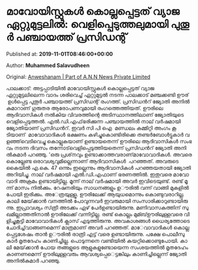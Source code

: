 
# മാവോയിസ്റ്റുകൾ കൊല്ലപ്പെട്ടത് വ്യാജ ഏറ്റുമുട്ടലിൽ: വെളിപ്പെടുത്തലുമായി പു​തൂ​ര്‍ പ​ഞ്ചാ​യ​ത്ത്​ പ്രസിഡന്റ്

Published at: **2019-11-01T08:46:00+00:00**

Author: **Muhammed Salavudheen**

Original: [Anweshanam | Part of A.N.N News Private Limited](http://anweshanam.com/index.php/kerala/news/maoist-killed-on-fake-encounter-says-puthur-pachayath-president)

പാലക്കാട്: അട്ടപ്പാടിയിൽ മാവോയിസ്റ്റുകൾ കൊല്ലപ്പെട്ടത് വ്യാജ ഏറ്റുമുട്ടലിലെന്ന വാ​ദം ശ​രി​വെ​ച്ച്‌​ ഏ​റ്റു​മു​ട്ട​ല്‍ ന​ട​ന്ന പാ​ല​ക്കാ​ട് മ​ഞ്ച​ക്ക​ണ്ടി ഊര്  ഉ​ള്‍​പ്പെ​ട്ട​ പു​തൂ​ര്‍ പ​ഞ്ചാ​യ​ത്ത്​ പ്രസിഡന്റ് രംഗത്ത്. പ്ര​സി​ഡ​ന്‍​റ്​ ജ്യോ​തി അ​നി​ല്‍​കു​മാ​റാണ് ഗുരുതര ആരോപണവുമായി രംഗത്തെത്തിയത്. ഊരിലെ ആദിവാസികൾ നൽകിയ വിവരത്തിന്റെ അടിസ്ഥാനത്തിലാണ് ജ്യോതിയുടെ വെളിപ്പെടുത്തൽ. ​എ​ല്‍.​ഡി.​എ​ഫ്​ ഭ​രി​ക്കു​ന്ന പ​ഞ്ചാ​യ​ത്തി​ല്‍ നാ​ല്​ വ​ര്‍​ഷ​മാ​യി ജ്യോ​തി​യാ​ണ്​ ​പ്ര​സി​ഡ​ന്‍​റ്. ഇവർ സി ​പി ഐ  മ​ണ്ഡ​ലം ക​മ്മി​റ്റി അം​ഗം കൂ​ടിയാണ് 
മാ​വോ​വാ​ദി​ക​ള്‍ ഭ​ക്ഷ​ണം കഴിച്ചുകൊണ്ടിരിക്കെ ത​ണ്ട​ര്‍​ബോ​ള്‍​ട്ടു​കാ​ര്‍ വ​ള​ഞ്ഞ്​ വെ​ടി​വെ​ച്ചു​ കൊല്ലുകയാണ് ഉണ്ടായതെന്ന് ഊരിലെ ആ​ദി​വാ​സി​ക​ള്‍ സം​ഭ​വം ന​ട​ന്ന ദി​വ​സം തന്നോട്​ വെ​ളി​പ്പെ​ടു​ത്തി​യ​തെ​ന്ന്​ പ്ര​സി​ഡ​ന്‍​റ്​ ജ്യോ​തി അ​നി​ല്‍​കു​മാ​ര്‍ പ​റ​ഞ്ഞു. 'ഒ​രു പ്ര​ശ്​​ന​വും ഉ​ണ്ടാ​ക്കാ​ത്ത​വ​രാ​ണ്​ മാ​വോ​വാ​ദി​ക​ള്‍. അ​വ​രെ കൊ​ല്ലേ​ണ്ട ഒ​രാ​വ​ശ്യ​വു​മി​ല്ലെ​ന്നാ​ണ്​ ആ​ദി​വാ​സി​ക​ള്‍ ​ പ​റ​ഞ്ഞ​ത്. അ​വ​രു​ടെ കൈ​യി​ല്‍ എ.​കെ. 47 ഒ​ന്നും ഇ​ല്ലെ​ന്നും ആ​ദി​വാ​സി​ക​ള്‍ പറഞ്ഞയതായി ജ്യോതി അറിയിച്ചു.
നാ​ല്​ വ​ര്‍​ഷ​മാ​യി എ​ല്‍.​ഡി.​എ​ഫാ​ണ്​​ ഭ​ര​ണ​ത്തി​ല്‍​​. ഇ​തു​വ​രെ മാ​വോ​വാ​ദി​ അ​ക്ര​മം ഉ​ണ്ടാ​യി​ട്ടി​ല്ല. മൂ​ന്ന്​ നാ​ല്​ വ​ര്‍​ഷ​മാ​യി അ​വ​ര്‍ ഇ​വി​ടെ​യു​ണ്ട്. ര​ണ്ട്​ മൂ​ന്ന്​ മാ​സം നി​ല്‍​ക്കും. റേ​ഷ​ന​രി​യും സാ​ധ​ന​ങ്ങ​ളും ഉൗ​രി​ല്‍ വ​ന്ന്​ വാ​ങ്ങി മു​ക​ളി​ല്‍ പോ​യി ഇ​രി​ക്കും. അ​േ​ത്ര​യു​ള്ളൂ. ഊരിലേക്ക് ആ​യു​ധ​മൊ​ന്നും കൊ​ണ്ടു​വ​രാ​റി​ല്ല.​ കാ​ലി മേ​യ്​​ക്കാ​ന്‍ വ​ന​ത്തി​ല്‍ പോ​വു​​ന്ന​വ​ര്‍ ഇ​വ​രു​മാ​യി സം​സാ​രി​ക്കാ​റു​​ണ്ടാ​യി​രു​ന്നു​. ഇ​പ്രാ​വ​ശ്യം സ്​​ത്രീ അ​ട​ക്കം ഏ​ഴ്​ പേ​ര്‍​ ഉ​ണ്ടാ​യി​രു​ന്നു. മ​ണി​വാ​സ​ക​ത്തി​ന്​ സു​ഖ​മി​ല്ലാ​ത്ത​തി​നാ​ല്‍ ഊരി​ലേ​ക്ക്​ വ​ന്നി​ട്ടി​ല്ല.
ര​ണ്ട്​ കൊ​ല്ലം മു​മ്ബ്​ ഊരിലു​ള്ള​വ​രെ വി​ളി​ച്ചു​കൂ​ട്ടി മാ​വോ​വാ​ദി​ക​ള്‍ ക്ലാ​സ്​ എ​ടു​ത്തി​രു​ന്നു. അ​വ​കാ​ശ​ങ്ങ​ള്‍ ധൈ​ര്യ​ത്തോ​ടെ ചോ​ദി​ച്ച്‌​ വാ​ങ്ങ​ണ​മെ​ന്ന്​ മാ​ത്ര​മാ​ണ്​ അ​വ​ര്‍ പ​റ​ഞ്ഞ​ത്. മാ​േ​വാ​വാ​ദി​ക​ള്‍ കൊ​ല്ല​പ്പെ​ട്ട​ശേ​ഷം താ​ന്‍ ഉൗ​രി​ല്‍ രാ​ത്രി എ​ട്ട്​ വ​രെ ഉ​ണ്ടാ​യി​രു​ന്നു. പ​ക്ഷേ പൊ​ലീ​സു​കാ​ര്‍ മൃ​ത​ദേ​ഹം കാ​ണി​ച്ചി​ല്ല. പൊ​ടു​ന്ന​നെ വ​ണ്ടി​യി​ല്‍ ക​യ​റ്റി​ക്കൊ​ണ്ടു​പോ​യി. കാ​ലി മേ​യ്​​ക്കാ​ന്‍ പോ​യ ത​ങ്ങ​ളു​ടെ ആ​ളു​ക​ളു​ണ്ടോ​യെ​ന്ന സം​ശ​യ​ത്തി​ല്‍ മൃ​ത​ദേ​ഹം കാ​ണ​ണ​മെ​ന്ന്​ ഊരി​ലു​ള്ള​വ​രും ആ​വ​ശ്യ​പ്പെ​െ​ട്ട​ങ്കി​ലും കാ​ണി​ച്ചി​ല്ലെ​ന്ന്​ ജ്യോ​തി അ​നി​ല്‍​കു​മാ​ര്‍ പ​റ​ഞ്ഞു. 
